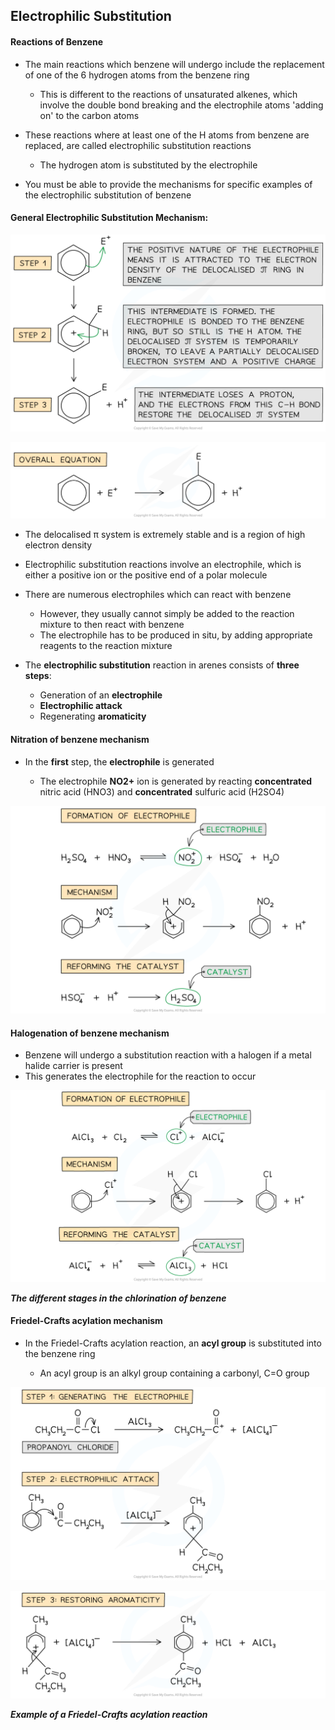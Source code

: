 ## Electrophilic Substitution

#### Reactions of Benzene

* The main reactions which benzene will undergo include the replacement of one of the 6 hydrogen atoms from the benzene ring

  + This is different to the reactions of unsaturated alkenes, which involve the double bond breaking and the electrophile atoms 'adding on' to the carbon atoms
* These reactions where at least one of the H atoms from benzene are replaced, are called electrophilic substitution reactions

  + The hydrogen atom is substituted by the electrophile
* You must be able to provide the mechanisms for specific examples of the electrophilic substitution of benzene

#### General Electrophilic Substitution Mechanism:

![7-4-1-general-electrophilic-substitution-mechanism-1-1](7-4-1-general-electrophilic-substitution-mechanism-1-1.png)

![General electrophilic substitution mechanism 2, downloadable AS & A Level Chemistry revision notes](7.4.1-General-electrophilic-substitution-mechanism-2.png)

* The delocalised π system is extremely stable and is a region of high electron density
* Electrophilic substitution reactions involve an electrophile, which is either a positive ion or the positive end of a polar molecule
* There are numerous electrophiles which can react with benzene

  + However, they usually cannot simply be added to the reaction mixture to then react with benzene
  + The electrophile has to be produced in situ, by adding appropriate reagents to the reaction mixture

* The **electrophilic substitution** reaction in arenes consists of **three steps**:

  + Generation of an **electrophile**
  + **Electrophilic attack**
  + Regenerating **aromaticity**

#### Nitration of benzene mechanism

* In the **first** step, the **electrophile** is generated

  + The electrophile **NO****2****+** ion is generated by reacting **concentrated** nitric acid (HNO3) and **concentrated** sulfuric acid (H2SO4)

![7-4-2-nitration-of-benzene-mechanism](7-4-2-nitration-of-benzene-mechanism.png)

#### Halogenation of benzene mechanism

* Benzene will undergo a substitution reaction with a halogen if a metal halide carrier is present
* This generates the electrophile for the reaction to occur

![The different stages in the chlorination of benzene, downloadable IB Chemistry revision notes](20.1.3-The-different-stages-in-the-chlorination-of-benzene.png)

***The different stages in the chlorination of benzene***

#### Friedel-Crafts acylation mechanism

* In the Friedel-Crafts acylation reaction, an **acyl group** is substituted into the benzene ring

  + An acyl group is an alkyl group containing a carbonyl, C=O group

![Hydrocarbons - Friedel-Crafts Acylation (1), downloadable AS & A Level Chemistry revision notes](7.2-Hydrocarbons-Friedel-Crafts-Acylation-1_1.png)

![Hydrocarbons - Friedel-Crafts Acylation (2), downloadable AS & A Level Chemistry revision notes](7.2-Hydrocarbons-Friedel-Crafts-Acylation-2.png)

***Example of a Friedel-Crafts acylation reaction***
